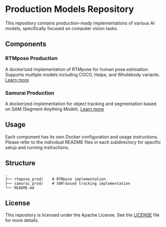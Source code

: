 # Production Models Repository

This repository contains production-ready implementations of various AI models, specifically focused on computer vision tasks.

## Components

### RTMpose Production
A dockerized implementation of RTMpose for human pose estimation. Supports multiple models including COCO, Halpe, and Wholebody variants.
[Learn more](rtmpose_prod/Readme.md)

### Samurai Production
A dockerized implementation for object tracking and segmentation based on SAM (Segment Anything Model).
[Learn more](samurai_prod/Readme.md)

## Usage
Each component has its own Docker configuration and usage instructions. Please refer to the individual README files in each subdirectory for specific setup and running instructions.

## Structure
```
.
├── rtmpose_prod/    # RTMpose implementation
├── samurai_prod/    # SAM-based tracking implementation
└── README.md
```


## License
This repository is licensed under the Apache License. See the [LICENSE](LICENSE) file for more details.